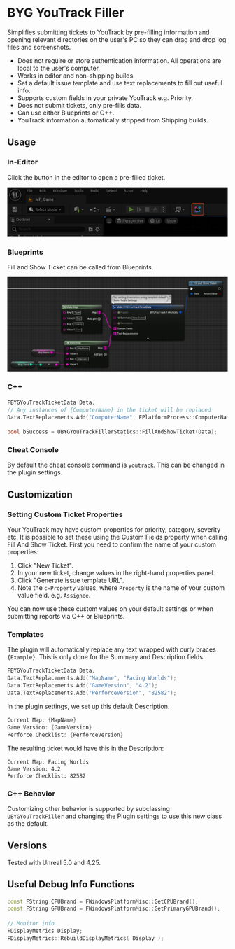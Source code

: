 # BYG YouTrack Filler

Simplifies submitting tickets to YouTrack by pre-filling information and opening relevant directories on the user's PC so they can drag and drop log files and screenshots.

* Does not require or store authentication information. All operations are local to the user's computer.
* Works in editor and non-shipping builds.
* Set a default issue template and use text replacements to fill out useful info.
* Supports custom fields in your private YouTrack e.g. Priority.
* Does not submit tickets, only pre-fills data.
* Can use either Blueprints or C++.
* YouTrack information automatically stripped from Shipping builds.

## Usage

### In-Editor

Click the button in the editor to open a pre-filled ticket.

![](Resources/editor-button.jpg)

### Blueprints

Fill and Show Ticket can be called from Blueprints.

![](Resources/example-blueprint.jpg)

### C++

```c++
FBYGYouTrackTicketData Data;
// Any instances of {ComputerName} in the ticket will be replaced
Data.TextReplacements.Add("ComputerName", FPlatformProcess::ComputerName());

bool bSuccess = UBYGYouTrackFillerStatics::FillAndShowTicket(Data);
```

### Cheat Console

By default the cheat console command is `youtrack`. This can be changed in the plugin settings.

## Customization

### Setting Custom Ticket Properties

Your YouTrack may have custom properties for priority, category, severity etc. It is possible to set these using the
Custom Fields property when calling Fill And Show Ticket. First you need to confirm the name of your custom properties:

1. Click "New Ticket".
2. In your new ticket, change values in the right-hand properties panel.
3. Click "Generate issue template URL".
4. Note the `c=Property` values, where `Property` is the name of your custom value field. e.g. `Assignee`.

You can now use these custom values on your default settings or when submitting reports via C++ or Blueprints.

### Templates

The plugin will automatically replace any text wrapped with curly braces `{Example}`. This is only done for the Summary and Description fields.

```c++
FBYGYouTrackTicketData Data;
Data.TextReplacements.Add("MapName", "Facing Worlds");
Data.TextReplacements.Add("GameVersion", "4.2");
Data.TextReplacements.Add("PerforceVersion", "82582");
```

In the plugin settings, we set up this default Description.
```c++
Current Map: {MapName}
Game Version: {GameVersion}
Perforce Checklist: {PerforceVersion}
```

The resulting ticket would have this in the Description:
```
Current Map: Facing Worlds
Game Version: 4.2
Perforce Checklist: 82582
```

### C++ Behavior

Customizing other behavior is supported by subclassing `UBYGYouTrackFiller` and changing the Plugin settings to use
this new class as the default.

## Versions

Tested with Unreal 5.0 and 4.25.

## Useful Debug Info Functions

```c++
const FString CPUBrand = FWindowsPlatformMisc::GetCPUBrand();
const FString GPUBrand = FWindowsPlatformMisc::GetPrimaryGPUBrand();

// Monitor info
FDisplayMetrics Display;
FDisplayMetrics::RebuildDisplayMetrics( Display );
```